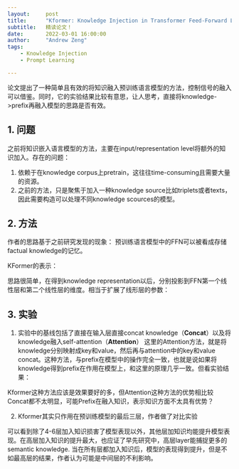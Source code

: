 ```yaml
---
layout:     post
title:      "Kformer: Knowledge Injection in Transformer Feed-Forward Layers"
subtitle:   精读论文！
date:       2022-03-01 16:00:00
author:     "Andrew Zeng"
tags:
    - Knowledge Injection
    - Prompt Learning

---
```


论文提出了一种简单且有效的将知识融入预训练语言模型的方法，控制信号的融入可以借鉴。同时，它的实验结果比较有意思，让人思考，直接将knowledge->prefix再融入模型的思路是否有效。

## 1. 问题

之前将知识嵌入语言模型的方法，主要在input/representation level将额外的知识加入。存在的问题：
1. 依赖于在knowledge corpus上pretrain，这往往time-consuming且需要大量的资源。
2. 之前的方法，只是聚焦于加入一种knowledge source比如triplets或者texts，因此需要构造可以处理不同knowledge scources的模型。

## 2. 方法

作者的思路基于之前研究发现的现象：
预训练语言模型中的FFN可以被看成存储factual knowledge的记忆。

KFormer的表示：

思路很简单，在得到knowledge representation以后，分别投影到FFN第一个线性层和第二个线性层的维度。相当于扩展了线形层的参数：

## 3. 实验

1. 实验中的基线包括了直接在输入层直接concat knowledge（**Concat**）以及将knowledge融入self-attention（**Attention**）
这里的Attention方法，就是将knowledge分别映射成key和value，然后再与attention中的key和value concat。这种方法，与prefix在模型中的操作完全一致，也就是说如果将knowledge得到prefix在作用在模型上，和这里的原理几乎一致。但看实验结果：

Kformer这种方法应该是效果要好的多，但Attention这种方法的优势相比较Concat都不太明显，可能Prefix在融入知识，表示知识方面不太具有优势？

2. Kformer其实只作用在预训练模型的最后三层，作者做了对比实验

可以看到除了4-6层加入知识损害了模型表现以外，其他层加知识均能提升模型表现。在高层加入知识的提升最大，也应证了早先研究中，高层layer能捕捉更多的semantic knowledge. 当在所有层都加入知识后，模型的表现得到提升，但是不如最高层的结果，作者认为可能是中间层的不利影响。



